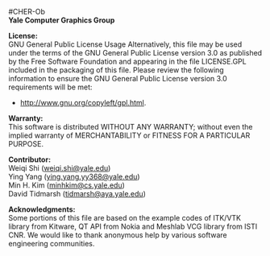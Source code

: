 #CHER-Ob  
**Yale Computer Graphics Group**

**License:**<br />
GNU General Public License Usage
Alternatively, this file may be used under the terms of the GNU General Public License version 3.0 as published by the Free Software Foundation and appearing in the file LICENSE.GPL included in the packaging of this file. Please review the following information to ensure the GNU General Public License version 3.0 requirements will be met:
* http://www.gnu.org/copyleft/gpl.html.

**Warranty:**<br />
This software is distributed WITHOUT ANY WARRANTY; without even the implied warranty of MERCHANTABILITY or FITNESS FOR A PARTICULAR PURPOSE.

**Contributor:**<br />
Weiqi Shi (weiqi.shi@yale.edu)<br />
Ying Yang (ying.yang.yy368@yale.edu)<br />
Min H. Kim (minhkim@cs.yale.edu)<br />
David Tidmarsh (tidmarsh@aya.yale.edu)<br />

**Acknowledgments:**<br />
Some portions of this file are based on the example codes of ITK/VTK library from Kitware, QT API from Nokia and Meshlab VCG library from ISTI CNR. We would like to thank anonymous help by various software engineering communities.